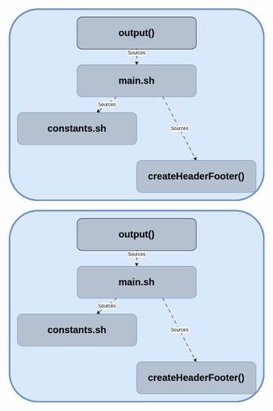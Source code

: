 ![Output Architecture Diagram](docs/diagrams/output.png?raw=true "Title")

![Output Architecture Diagram](docs/diagrams/output.png?raw=true)
